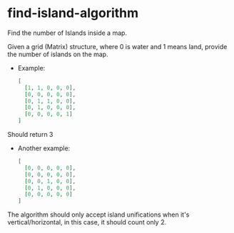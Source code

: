 # find-island-algorithm


 Find the number of Islands inside a map.
 
 Given a grid (Matrix) structure, where 0 is water and 1 means land, provide the number of islands on the map.

- Example:
  ```json
  [
    [1, 1, 0, 0, 0],
    [0, 0, 0, 0, 0],
    [0, 1, 1, 0, 0],
    [0, 1, 0, 0, 0],
    [0, 0, 0, 0, 1]
  ]
  ```
Should return 3


- Another example:
  ```json
  [
    [0, 0, 0, 0, 0],
    [0, 0, 0, 0, 0],
    [0, 0, 1, 0, 0],
    [0, 1, 0, 0, 0],
    [0, 0, 0, 0, 0]
  ]
  ```

The algorithm should only accept island unifications when it's vertical/horizontal, in this case, it should count only 2.
